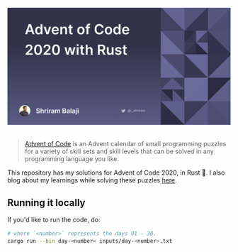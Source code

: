 <div>
<br>
<img src="./media/cover.png" />
</br>
</div>
<br>

> [Advent of Code](https://adventofcode.com) is an Advent calendar of small programming puzzles for a variety of skill sets and skill levels that can be solved in any programming language you like.

This repository has my solutions for Advent of Code 2020, in Rust :crab:. I also blog about my learnings while solving these puzzles [here](https://hashnode.com/series/advent-of-code-2020-with-rust-cki7q68hw03wcnts153zx4aq0).


## Running it locally

If you'd like to run the code, do:

```sh
# where `<number>` represents the days 01 - 30.
cargo run --bin day-<number> inputs/day-<number>.txt
```

